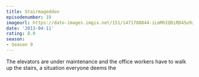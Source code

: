 ```yaml
---
title: Stairmageddon
episodenumber: 19
imageurl: https://dato-images.imgix.net/151/1471788844-iLmMhIQ0iRD45o9ztPGapB94ByX.jpg?ixlib=rb-1.1.0&ch=DPR%2CWidth&auto=compress%2Cformat
date: '2013-04-11'
rating: 8.0
season:
- Season 9
---
```


The elevators are under maintenance and the office workers have to walk up the stairs, a situation everyone deems the